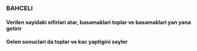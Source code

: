 ### BAHCELI
#### Verilen sayidaki sifirlari atar, basamaklari toplar ve basamaklari yan yana getirir
#### Gelen sonuclari da toplar ve kac yaptigini soyler
